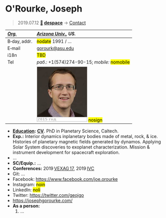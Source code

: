 # O'Rourke, Joseph
> 2019.07.12 **[🚀](../index/index.md) [despace](index.md)** → [Contact](contact.md)

|*[Org.](contact.md)*|*[Arizona Univ.](arizona_univ.md), US.*|
|:--|:--|
|B‑day, addr.| <mark>nodate</mark> 1991 / … |
|E‑mail| <gorourk@asu.edu> |
|i18n| <mark>TBD</mark> |
|Tel|*раб.:* +1(574)274-90-15; *mobile:* <mark>nomobile</mark> |
|| [![](f/contact/o/orourke1_photo_thumb.jpg)](f/contact/o/orourke1_photo.jpg) <mark>nosign</mark> |

   - **[Education](edu.md):** **[CV](f/contact/o/orourke1_cv.pdf)**. PhD in Planetary Science, Caltech.
   - **Exp.:** Interior dynamics inplanetary bodies made of metal, rock, & ice. Histories of planetary magnetic fields generated by dynamos. Applying Solar System discoveries to exoplanet characterization. Mission & instrument development for spacecraft exploration.
   - …
   - **SC/Equip.:** …
   - **Conferences:** 2019 [VEXAG 17](vexag_2019.md), 2019 [IVC](ivc_2019.md)
   - Git: …
   - Facebook: <https://www.facebook.com/joe.orourke>
   - Instagram: <mark>noin</mark>
   - LinkedIn: <mark>noli</mark>
   - Twitter: <https://twitter.com/geojgo>
   - <https://josephgorourke.com/>
   - **As a person:**
      1. …
